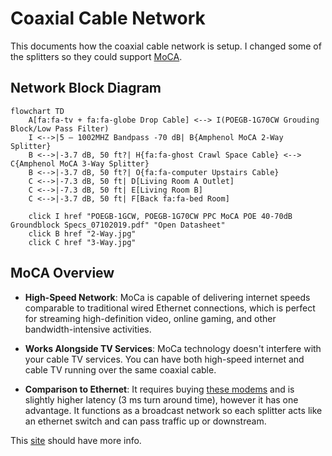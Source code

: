 # Coaxial Cable Network

This documents how the coaxial cable network is setup. I changed some of the splitters so they could support [MoCA](#moca-overview).

## Network Block Diagram

```mermaid
flowchart TD
    A[fa:fa-tv + fa:fa-globe Drop Cable] <--> I(POEGB-1G70CW Grouding Block/Low Pass Filter)
    I <-->|5 – 1002MHZ Bandpass -70 dB| B{Amphenol MoCA 2-Way Splitter}
    B <-->|-3.7 dB, 50 ft?| H{fa:fa-ghost Crawl Space Cable} <--> C{Amphenol MoCA 3-Way Splitter}
    B <-->|-3.7 dB, 50 ft?| O{fa:fa-computer Upstairs Cable}
    C <-->|-7.3 dB, 50 ft| D[Living Room A Outlet]
    C <-->|-7.3 dB, 50 ft| E[Living Room B]
    C <-->|-3.7 dB, 50 ft| F[Back fa:fa-bed Room]

    click I href "POEGB-1GCW, POEGB-1G70CW PPC MoCA POE 40-70dB Groundblock Specs_07102019.pdf" "Open Datasheet"
    click B href "2-Way.jpg"
    click C href "3-Way.jpg"
```

## MoCA Overview

- **High-Speed Network**: MoCa is capable of delivering internet speeds comparable to traditional wired Ethernet connections, which is perfect for streaming high-definition video, online gaming, and other bandwidth-intensive activities.

- **Works Alongside TV Services**: MoCa technology doesn't interfere with your cable TV services. You can have both high-speed internet and cable TV running over the same coaxial cable.

- **Comparison to Ethernet**: It requires buying [these modems](https://www.amazon.com/goCoax-Ethernet-Bandwidth-existing-MA2500D/dp/B08XP8MMFG) and is slightly higher latency (3 ms turn around time), however it has one advantage. It functions as a broadcast network so each splitter acts like an ethernet switch and can pass traffic up or downstream.

This [site](https://mocalliance.org/index.php) should have more info.
